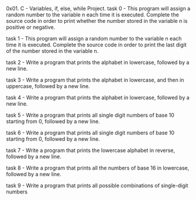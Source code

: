 0x01. C - Variables, if, else, while Project.
task 0 - This program will assign a random number to the variable n each time it is executed. Complete the source code in order to print whether the number stored in the variable n is positive or negative.

task 1 - This program will assign a random number to the variable n each time it is executed. Complete the source code in order to print the last digit of the number stored in the variable n.

task 2 - Write a program that prints the alphabet in lowercase, followed by a new line.

task 3 - Write a program that prints the alphabet in lowercase, and then in uppercase, followed by a new line.

task 4 - Write a program that prints the alphabet in lowercase, followed by a new line.

task 5 - Write a program that prints all single digit numbers of base 10 starting from 0, followed by a new line.

task 6 - Write a program that prints all single digit numbers of base 10 starting from 0, followed by a new line.

task 7 - Write a program that prints the lowercase alphabet in reverse, followed by a new line.

task 8 - Write a program that prints all the numbers of base 16 in lowercase, followed by a new line.

task 9 - Write a program that prints all possible combinations of single-digit numbers